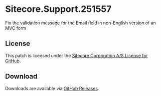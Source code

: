 # Sitecore.Support.251557
Fix the validation message for the Email field in non-English version of an MVC form

## License  
This patch is licensed under the [Sitecore Corporation A/S License for GitHub](https://github.com/sitecoresupport/Sitecore.Support.251557/blob/master/LICENSE).  

## Download  
Downloads are available via [GitHub Releases](https://github.com/sitecoresupport/Sitecore.Support.251557/releases).  
